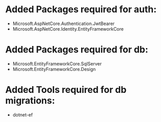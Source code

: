 ﻿
# Added Packages required for auth:

- Microsoft.AspNetCore.Authentication.JwtBearer
- Microsoft.AspNetCore.Identity.EntityFrameworkCore

# Added Packages required for db:

- Microsoft.EntityFrameworkCore.SqlServer
- Microsoft.EntityFrameworkCore.Design

# Added Tools required for db migrations:
- dotnet-ef

